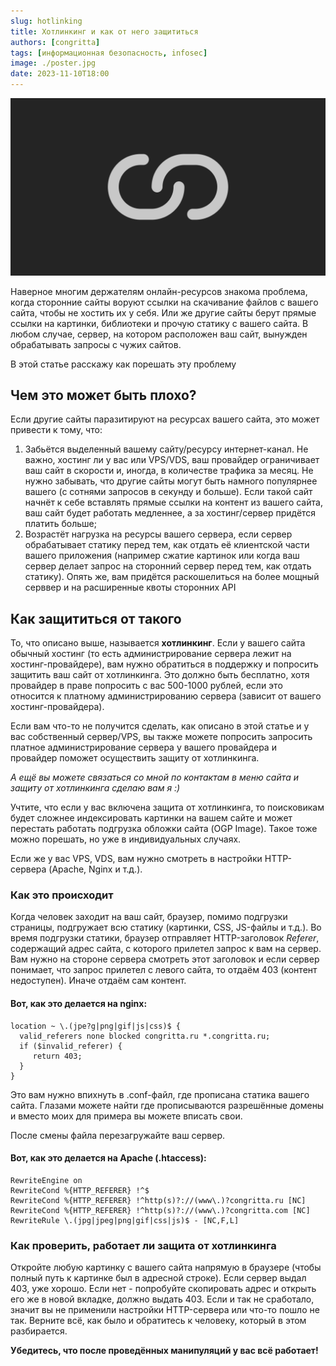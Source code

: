 ```yaml
---
slug: hotlinking
title: Хотлинкинг и как от него защититься
authors: [congritta]
tags: [информационная безопасность, infosec]
image: ./poster.jpg
date: 2023-11-10T18:00
---
```


![](./poster.jpg)

Наверное многим держателям онлайн-ресурсов знакома проблема, когда сторонние сайты воруют ссылки на скачивание
файлов с вашего сайта, чтобы не хостить их у себя. Или же другие сайты берут прямые ссылки на картинки, библиотеки и
прочую статику с вашего сайта. В любом случае, сервер, на котором расположен ваш сайт, вынужден обрабатывать запросы
с чужих сайтов.

В этой статье расскажу как порешать эту проблему

<!--truncate-->

## Чем это может быть плохо?

Если другие сайты паразитируют на ресурсах вашего сайта, это может привести к тому, что:

1. Забьётся выделенный вашему сайту/ресурсу интернет-канал. Не важно, хостинг ли у вас или VPS/VDS, ваш провайдер
   ограничивает ваш сайт в скорости и, иногда, в количестве трафика за месяц. Не нужно забывать, что другие сайты
   могут быть намного популярнее вашего (с сотнями запросов в секунду и больше). Если такой сайт начнёт к себе
   вставлять прямые ссылки на контент из вашего сайта, ваш сайт будет работать медленнее, а за хостинг/сервер
   придётся платить больше;
2. Возрастёт нагрузка на ресурсы вашего сервера, если сервер обрабатывает статику перед тем, как отдать её
   клиентской части вашего приложения (например сжатие картинок или когда ваш сервер делает запрос на сторонний
   сервер перед тем, как отдать статику). Опять же, вам придётся раскошелиться на более мощный серввер и на расширенные
   квоты сторонних API

## Как защититься от такого

То, что описано выше, называется **хотлинкинг**. Если у вашего сайта обычный хостинг (то есть администрирование сервера
лежит на хостинг-провайдере), вам нужно обратиться в поддержку и попросить защитить ваш сайт от хотлинкинга. Это должно
быть бесплатно, хотя провайдер в праве попросить с вас 500-1000 рублей, если это относится к платному
администрированию сервера (зависит от вашего хостинг-провайдера).

Если вам что-то не получится сделать, как описано в этой статье и у вас собственный сервер/VPS, вы также можете
попросить запросить платное администрирование сервера у вашего провайдера и провайдер поможет осуществить защиту от
хотлинкинга.

_А ещё вы можете связаться со мной по контактам в меню сайта и защиту от хотлинкинга сделаю вам я :)_

Учтите, что если у вас включена защита от хотлинкинга, то поисковикам будет сложнее индексировать картинки на вашем
сайте и может перестать работать подгрузка обложки сайта (OGP Image). Такое тоже можно порешать, но уже в
индивидуальных случаях.

Если же у вас VPS, VDS, вам нужно смотреть в настройки HTTP-сервера (Apache, Nginx и т.д.).

### Как это происходит

Когда человек заходит на ваш сайт, браузер, помимо подгрузки страницы, подгружает всю статику (картинки, CSS,
JS-файлы и т.д.). Во время подгрузки статики, браузер отправляет HTTP-заголовок _Referer_, содержащий адрес сайта, с
которого прилетел запрос к вам на сервер. Вам нужно на стороне сервера смотреть этот заголовок и если сервер
понимает, что запрос прилетел с левого сайта, то отдаём 403 (контент недоступен). Иначе отдаём сам контент.

#### Вот, как это делается на nginx:

```
location ~ \.(jpe?g|png|gif|js|css)$ {
  valid_referers none blocked congritta.ru *.congritta.ru;
  if ($invalid_referer) {
     return 403;
  }
}
```

Это вам нужно впихнуть в .conf-файл, где прописана статика вашего сайта. Глазами можете найти где прописываются
разрешённые домены и вместо моих для примера вы можете вписать свои.

После смены файла перезагружайте ваш сервер.

#### Вот, как это делается на Apache (.htaccess):

```
RewriteEngine on
RewriteCond %{HTTP_REFERER} !^$
RewriteCond %{HTTP_REFERER} !^http(s)?://(www\.)?congritta.ru [NC]
RewriteCond %{HTTP_REFERER} !^http(s)?://(www\.)?congritta.com [NC]
RewriteRule \.(jpg|jpeg|png|gif|css|js)$ - [NC,F,L]
```

### Как проверить, работает ли защита от хотлинкинга

Откройте любую картинку с вашего сайта напрямую в браузере (чтобы полный путь к картинке был в адресной строке).
Если сервер выдал 403, уже хорошо. Если нет - попробуйте скопировать адрес и открыть его же в новой вкладке, должно
выдать 403. Если и так не сработало, значит вы не применили настройки HTTP-сервера или что-то пошло не так. Верните
всё, как было и обратитесь к человеку, который в этом разбирается.

**Убедитесь, что после проведённых манипуляций у вас всё работает!**
